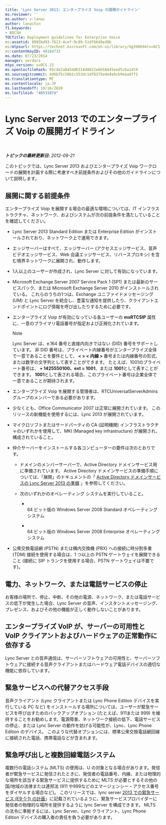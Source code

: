 ```yaml
---
title: 'Lync Server 2013: エンタープライズ Voip の展開ガイドライン'
ms.reviewer: ''
ms.author: v-lanac
author: lanachin
f1.keywords:
- NOCSH
TOCTitle: Deployment guidelines for Enterprise Voice
ms:assetid: 8985bd93-7613-4cef-9c89-51df6049ed9b
ms:mtpsurl: https://technet.microsoft.com/en-us/library/Gg398694(v=OCS.15)
ms:contentKeyID: 48184733
ms.date: 07/23/2014
manager: serdars
mtps_version: v=OCS.15
ms.openlocfilehash: 05cde2a845dd6314d8822e6b58445eed5c6a1d19
ms.sourcegitcommit: 4d6bf5c58b2c553dc1df8375ede4a9cb9eaadff2
ms.translationtype: MT
ms.contentlocale: ja-JP
ms.lasthandoff: 10/16/2020
ms.locfileid: "48531074"
---
```

# <a name="deployment-guidelines-for-enterprise-voice-in-lync-server-2013"></a>Lync Server 2013 でのエンタープライズ Voip の展開ガイドライン

<div data-xmlns="http://www.w3.org/1999/xhtml">

<div class="topic" data-xmlns="http://www.w3.org/1999/xhtml" data-msxsl="urn:schemas-microsoft-com:xslt" data-cs="https://msdn.microsoft.com/">

<div data-asp="https://msdn2.microsoft.com/asp">



</div>

<div id="mainSection">

<div id="mainBody">

<span> </span>

_**トピックの最終更新日:** 2012-09-21_

このトピックでは、Lync Server 2013 およびエンタープライズ Voip ワークロードの展開を計画する際に考慮すべき前提条件およびその他のガイドラインについて説明します。

<div>

## <a name="deployment-prerequisites"></a>展開に関する前提条件

エンタープライズ Voip を展開する場合の最適な環境については、IT インフラストラクチャ、ネットワーク、およびシステムが次の前提条件を満たしていることを確認してください。

  - Lync Server 2013 Standard Edition または Enterprise Edition がインストールされており、ネットワーク上で運用できます。

  - エッジサーバーはすべて、エッジサーバー (アクセスエッジサービス、音声ビデオエッジサービス、Web 会議エッジサービス、リバースプロキシ) を含む境界ネットワークに展開され、動作します。

  - 1人以上のユーザーが作成され、Lync Server に対して有効になっています。

  - Microsoft Exchange Server 2007 Service Pack 1 (SP1) または最新のサービスパック、または Microsoft Exchange Server 2010 がインストールされている。 これらのうちの1つは、Exchange ユニファイドメッセージング (UM) と Lync Server を統合し、豊富な通知を提供したり、クライアントエンドポイントにログ情報を呼び出したりするために必要です。

  - エンタープライズ Voip が有効になっている各ユーザーの **msRTCSIP** 属性に、一意のプライマリ電話番号が指定および正規化されています。
    
    <div>
    

    > [!NOTE]  
    > Lync Server は、e.164 番号と直接内向きではない (DID) 番号をサポートしています。 非 DID 番号は、プライベート内線番号がエンタープライズ全体で一意であることを要件として、 <STRONG> &lt; &gt; &lt; 内線 &gt; </STRONG>番号または内線番号の形式、または数字の文字列として表すことができます。 たとえば、1001のプライベート番号は、 <STRONG>+ 1425550100、ext = 1001</STRONG>、または <STRONG>1001</STRONG>として表すことができます。 <STRONG>1001</STRONG>として表される場合、このプライベート番号は企業全体で一意であることが期待されます。

    
    </div>

  - エンタープライズ Voip を展開する管理者は、RTCUniversalServerAdmins グループのメンバーである必要があります。

  - 少なくとも、Office Communicator 2007 は正常に展開されています。 このリリースの新機能を使用するには、Lync 2013 が展開されています。

  - マイクロソフトまたはサードパーティの CA (証明機関) インフラストラクチャのいずれかを使用して、MKI (Managed key infrastructure) が展開され、構成されていること。

  - 仲介サーバーをインストールする各コンピューターの要件は次のとおりです。
    
      - ドメインのメンバーサーバーで、Active Directory ドメインサービス用に準備されています。 Active Directory ドメインサービスの準備手順については、「展開」のドキュメントの「 [Active Directory ドメインサービスの Lync Server 2013 の準備](lync-server-2013-preparing-active-directory-domain-services.md) 」を参照してください。
    
      - 次のいずれかのオペレーティング システムを実行していること。
        
          - <span></span>  
            64 ビット版の Windows Server 2008 Standard オペレーティング システム
        
          - <span></span>  
            64 ビット版の Windows Server 2008 Enterprise オペレーティング システム

  - 公衆交換電話網 (PSTN) または構内交換機 (PBX) への接続に時分割多重 (TDM) 接続を使用する場合は、1 つ以上の PSTN ゲートウェイを展開できること (接続に SIP トランクを使用する場合、PSTN ゲートウェイは不要です)。

</div>

<div>

## <a name="power-network-or-telephone-service-outages"></a>電力、ネットワーク、または電話サービスの停止

お客様の場所で、停止、中断、その他の電源、ネットワーク、または電話サービスの低下が発生した場合、Lync Server の音声、インスタントメッセージング、プレゼンス、およびその他の機能が正しく動作しないことがあります。

</div>

<div>

## <a name="enterprise-voice-depends-on-server-availability-and-voice-client-and-hardware-operability"></a>エンタープライズ VoIP が、サーバーの可用性と VoIP クライアントおよびハードウェアの正常動作に依存する

Lync Server との音声通信は、サーバーソフトウェアの可用性と、サーバーソフトウェアに接続する音声クライアントまたはハードウェア電話デバイスの適切な機能に依存しています。

</div>

<div>

## <a name="alternative-means-of-accessing-emergency-services"></a>緊急サービスへの代替アクセス手段

音声クライアント (Lync クライアントまたは Lync Phone Edition デバイスを実行している PC など) をインストールする場所については、ユーザーが緊急サービスを呼び出すためのバックアップオプション (たとえば、911または 999) を維持することをお勧めします。電源障害、ネットワーク接続の低下、電話サービスの停止、または Lync Server の動作を妨げる可能性が、Lync、Lync Phone Edition のデバイス。 このような代替オプションには、標準公衆交換電話網回線に接続された電話、携帯電話などが含まれます。

</div>

<div>

## <a name="emergency-calls-and-multi-line-telephone-systems"></a>緊急呼び出しと複数回線電話システム

複数行の電話システム (MLTS) の使用は、U の対象となる場合があります。発信者が緊急サービスに発信されたときに、発信者の電話番号、内線、または物理的な場所を該当する緊急サービスに提供するために MLTS が必要とするその他の国/地域の法律または連邦法 (911 や999などのエマージェンシー・アクセス番号をダイヤルする場合など)。 このリリースでは、lync server [2013 での緊急サービス (E9-1-1) の計画](lync-server-2013-planning-for-emergency-services-e9-1-1.md)」に記載されているように、緊急サービスプロバイダーに発信者の物理的な場所を提供するように lync Server を構成できます。 MLTS の法令に準拠するには、Lync Server、Lync クライアント、Lync Phone Edition デバイスの購入者の責任を負う必要があります。

</div>

</div>

<span> </span>

</div>

</div>

</div>

